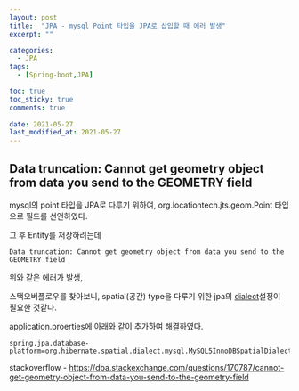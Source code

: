 ```yaml
---
layout: post
title:  "JPA - mysql Point 타입을 JPA로 삽입할 때 에러 발생"
excerpt: ""

categories:
  - JPA
tags:
  - [Spring-boot,JPA]

toc: true
toc_sticky: true
comments: true
 
date: 2021-05-27
last_modified_at: 2021-05-27
---
```


## Data truncation: Cannot get geometry object from data you send to the GEOMETRY field

mysql의 point 타입을 JPA로 다루기 위하여, org.locationtech.jts.geom.Point 타입으로 필드를 선언하였다.

그 후 Entity를 저장하려는데 

```
Data truncation: Cannot get geometry object from data you send to the GEOMETRY field
```

위와 같은 에러가 발생,

스택오버플로우를 찾아보니, spatial(공간) type을 다루기 위한 jpa의 [dialect](https://isaac56.github.io/jpa/2021/05/27/JPA-Dialect.html)설정이 필요한 것같다.

application.proerties에 아래와 같이 추가하여 해결하였다.

```
spring.jpa.database-platform=org.hibernate.spatial.dialect.mysql.MySQL5InnoDBSpatialDialect
```



stackoverflow - <https://dba.stackexchange.com/questions/170787/cannot-get-geometry-object-from-data-you-send-to-the-geometry-field>

